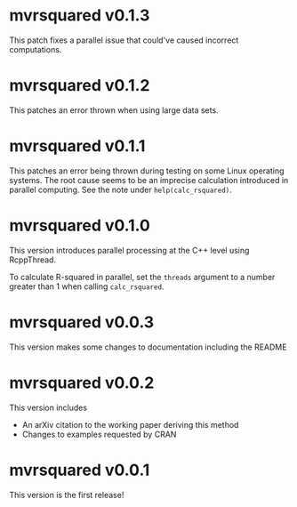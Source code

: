 # mvrsquared v0.1.3
This patch fixes a parallel issue that could've caused incorrect computations.

# mvrsquared v0.1.2
This patches an error thrown when using large data sets.

# mvrsquared v0.1.1
This patches an error being thrown during testing on some Linux operating systems.
The root cause seems to be an imprecise calculation introduced in parallel computing.
See the note under `help(calc_rsquared)`.

# mvrsquared v0.1.0 
This version introduces parallel processing at the C++ level using RcppThread.

To calculate R-squared in parallel, set the `threads` argument to a number 
greater than 1 when calling `calc_rsquared`.

# mvrsquared v0.0.3
This version makes some changes to documentation including the README

# mvrsquared v0.0.2
This version includes

* An arXiv citation to the working paper deriving this method
* Changes to examples requested by CRAN

# mvrsquared v0.0.1
This version is the first release!

